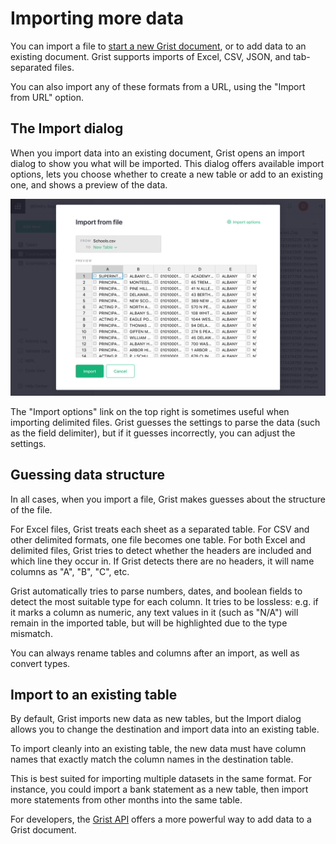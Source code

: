 # Importing more data

You can import a file to [start a new Grist document](creating-doc.md), or to
add data to an existing document. Grist supports imports of Excel, CSV, JSON, and
tab-separated files.

You can also import any of these formats from a URL, using the "Import from URL" option.

## The Import dialog

When you import data into an existing document, Grist opens an import dialog to
show you what will be imported. This dialog offers available import options,
lets you choose whether to create a new table or add to an existing one, and
shows a preview of the data.

![import-dialog](images/import-dialog.png)

The "Import options" link on the top right is sometimes useful when importing
delimited files. Grist guesses the settings to parse the data (such as the
field delimiter), but if it guesses incorrectly, you can adjust the settings.

## Guessing data structure

In all cases, when you import a file, Grist makes guesses about the structure of the file.

For Excel files, Grist treats each sheet as a separated table. For CSV and
other delimited formats, one file becomes one table. For both Excel and
delimited files, Grist tries to detect whether the headers are included and
which line they occur in. If Grist detects there are no headers, it will name
columns as "A", "B", "C", etc.

Grist automatically tries to parse numbers, dates, and boolean fields to detect
the most suitable type for each column. It tries to be lossless: e.g. if it
marks a column as numeric, any text values in it (such as "N/A") will remain in
the imported table, but will be highlighted due to the type mismatch.

You can always rename tables and columns after an import, as well as convert types.

## Import to an existing table

By default, Grist imports new data as new tables, but the Import dialog allows
you to change the destination and import data into an existing table.

To import cleanly into an existing table, the new data must have column names
that exactly match the column names in the destination table.

This is best suited for importing multiple datasets in the same format. For
instance, you could import a bank statement as a new table, then import more
statements from other months into the same table.

For developers, the [Grist API](rest-api.md) offers a more powerful way to add data
to a Grist document.
